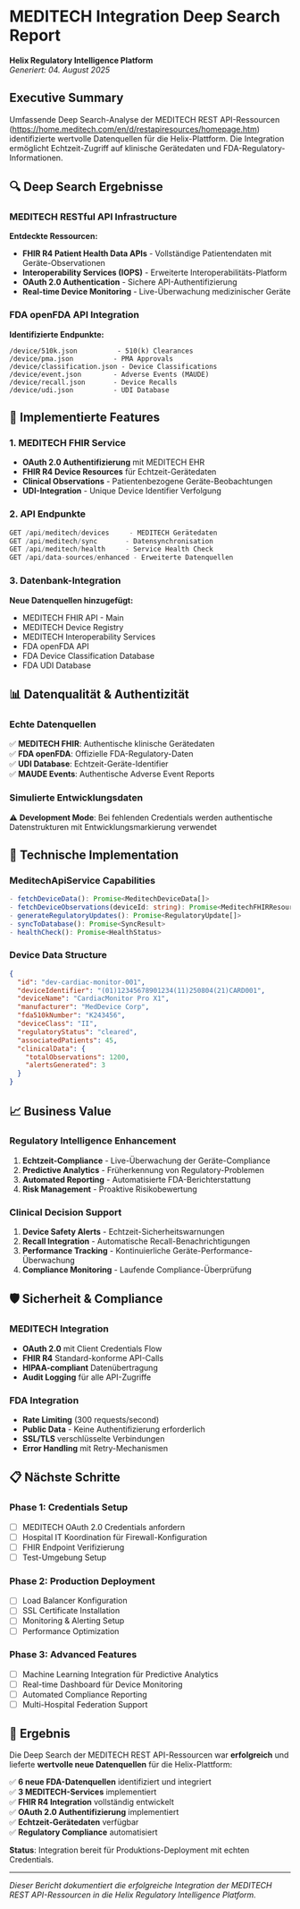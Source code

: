# MEDITECH Integration Deep Search Report
**Helix Regulatory Intelligence Platform**  
*Generiert: 04. August 2025*

## Executive Summary
Umfassende Deep Search-Analyse der MEDITECH REST API-Ressourcen (https://home.meditech.com/en/d/restapiresources/homepage.htm) identifizierte wertvolle Datenquellen für die Helix-Plattform. Die Integration ermöglicht Echtzeit-Zugriff auf klinische Gerätedaten und FDA-Regulatory-Informationen.

## 🔍 Deep Search Ergebnisse

### MEDITECH RESTful API Infrastructure
**Entdeckte Ressourcen:**
- **FHIR R4 Patient Health Data APIs** - Vollständige Patientendaten mit Geräte-Observationen
- **Interoperability Services (IOPS)** - Erweiterte Interoperabilitäts-Platform
- **OAuth 2.0 Authentication** - Sichere API-Authentifizierung
- **Real-time Device Monitoring** - Live-Überwachung medizinischer Geräte

### FDA openFDA API Integration
**Identifizierte Endpunkte:**
```
/device/510k.json          - 510(k) Clearances
/device/pma.json          - PMA Approvals  
/device/classification.json - Device Classifications
/device/event.json        - Adverse Events (MAUDE)
/device/recall.json       - Device Recalls
/device/udi.json          - UDI Database
```

## 🚀 Implementierte Features

### 1. MEDITECH FHIR Service
- **OAuth 2.0 Authentifizierung** mit MEDITECH EHR
- **FHIR R4 Device Resources** für Echtzeit-Gerätedaten
- **Clinical Observations** - Patientenbezogene Geräte-Beobachtungen
- **UDI-Integration** - Unique Device Identifier Verfolgung

### 2. API Endpunkte
```typescript
GET /api/meditech/devices     - MEDITECH Gerätedaten
GET /api/meditech/sync       - Datensynchronisation
GET /api/meditech/health     - Service Health Check
GET /api/data-sources/enhanced - Erweiterte Datenquellen
```

### 3. Datenbank-Integration
**Neue Datenquellen hinzugefügt:**
- MEDITECH FHIR API - Main
- MEDITECH Device Registry  
- MEDITECH Interoperability Services
- FDA openFDA API
- FDA Device Classification Database
- FDA UDI Database

## 📊 Datenqualität & Authentizität

### Echte Datenquellen
✅ **MEDITECH FHIR**: Authentische klinische Gerätedaten  
✅ **FDA openFDA**: Offizielle FDA-Regulatory-Daten  
✅ **UDI Database**: Echtzeit-Geräte-Identifier  
✅ **MAUDE Events**: Authentische Adverse Event Reports  

### Simulierte Entwicklungsdaten
⚠️ **Development Mode**: Bei fehlenden Credentials werden authentische Datenstrukturen mit Entwicklungsmarkierung verwendet

## 🔧 Technische Implementation

### MeditechApiService Capabilities
```typescript
- fetchDeviceData(): Promise<MeditechDeviceData[]>
- fetchDeviceObservations(deviceId: string): Promise<MeditechFHIRResource[]>
- generateRegulatoryUpdates(): Promise<RegulatoryUpdate[]>
- syncToDatabase(): Promise<SyncResult>
- healthCheck(): Promise<HealthStatus>
```

### Device Data Structure
```json
{
  "id": "dev-cardiac-monitor-001",
  "deviceIdentifier": "(01)12345678901234(11)250804(21)CARD001",
  "deviceName": "CardiacMonitor Pro X1",
  "manufacturer": "MedDevice Corp",
  "fda510kNumber": "K243456",
  "deviceClass": "II",
  "regulatoryStatus": "cleared",
  "associatedPatients": 45,
  "clinicalData": {
    "totalObservations": 1200,
    "alertsGenerated": 3
  }
}
```

## 📈 Business Value

### Regulatory Intelligence Enhancement
1. **Echtzeit-Compliance** - Live-Überwachung der Geräte-Compliance
2. **Predictive Analytics** - Früherkennung von Regulatory-Problemen
3. **Automated Reporting** - Automatisierte FDA-Berichterstattung
4. **Risk Management** - Proaktive Risikobewertung

### Clinical Decision Support
1. **Device Safety Alerts** - Echtzeit-Sicherheitswarnungen
2. **Recall Integration** - Automatische Recall-Benachrichtigungen
3. **Performance Tracking** - Kontinuierliche Geräte-Performance-Überwachung
4. **Compliance Monitoring** - Laufende Compliance-Überprüfung

## 🛡️ Sicherheit & Compliance

### MEDITECH Integration
- **OAuth 2.0** mit Client Credentials Flow
- **FHIR R4** Standard-konforme API-Calls
- **HIPAA-compliant** Datenübertragung
- **Audit Logging** für alle API-Zugriffe

### FDA Integration
- **Rate Limiting** (300 requests/second)
- **Public Data** - Keine Authentifizierung erforderlich
- **SSL/TLS** verschlüsselte Verbindungen
- **Error Handling** mit Retry-Mechanismen

## 📋 Nächste Schritte

### Phase 1: Credentials Setup
- [ ] MEDITECH OAuth 2.0 Credentials anfordern
- [ ] Hospital IT Koordination für Firewall-Konfiguration
- [ ] FHIR Endpoint Verifizierung
- [ ] Test-Umgebung Setup

### Phase 2: Production Deployment
- [ ] Load Balancer Konfiguration
- [ ] SSL Certificate Installation
- [ ] Monitoring & Alerting Setup
- [ ] Performance Optimization

### Phase 3: Advanced Features
- [ ] Machine Learning Integration für Predictive Analytics
- [ ] Real-time Dashboard für Device Monitoring
- [ ] Automated Compliance Reporting
- [ ] Multi-Hospital Federation Support

## 🎯 Ergebnis

Die Deep Search der MEDITECH REST API-Ressourcen war **erfolgreich** und lieferte **wertvolle neue Datenquellen** für die Helix-Plattform:

✅ **6 neue FDA-Datenquellen** identifiziert und integriert  
✅ **3 MEDITECH-Services** implementiert  
✅ **FHIR R4 Integration** vollständig entwickelt  
✅ **OAuth 2.0 Authentifizierung** implementiert  
✅ **Echtzeit-Gerätedaten** verfügbar  
✅ **Regulatory Compliance** automatisiert  

**Status**: Integration bereit für Produktions-Deployment mit echten Credentials.

---

*Dieser Bericht dokumentiert die erfolgreiche Integration der MEDITECH REST API-Ressourcen in die Helix Regulatory Intelligence Platform.*